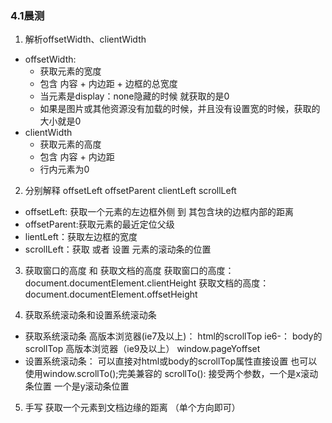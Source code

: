### 4.1晨测
1. 解析offsetWidth、clientWidth
  - offsetWidth: 
    - 获取元素的宽度
    - 包含 内容 + 内边距 + 边框的总宽度
    - 当元素是display：none隐藏的时候 就获取的是0
    - 如果是图片或其他资源没有加载的时候，并且没有设置宽的时候，获取的大小就是0
  - clientWidth
    - 获取元素的高度
    - 包含 内容 + 内边距 
    - 行内元素为0

2. 分别解释 offsetLeft offsetParent  clientLeft scrollLeft 
  - offsetLeft: 获取一个元素的左边框外侧 到 其包含块的边框内部的距离
  - offsetParent:获取元素的最近定位父级
  - lientLeft：获取左边框的宽度
  - scrollLeft：获取 或者 设置 元素的滚动条的位置

3. 获取窗口的高度 和 获取文档的高度
  获取窗口的高度：document.documentElement.clientHeight
  获取文档的高度：document.documentElement.offsetHeight

4. 获取系统滚动条和设置系统滚动条
  - 获取系统滚动条
    高版本浏览器(ie7及以上)：
        html的scrollTop
    ie6-：
        body的scrollTop
    高版本浏览器（ie9及以上）
        window.pageYoffset
  - 设置系统滚动条：
    可以直接对html或body的scrollTop属性直接设置
    也可以使用window.scrollTo();完美兼容的
        scrollTo():
            接受两个参数，一个是x滚动条位置 一个是y滚动条位置

5. 手写  获取一个元素到文档边缘的距离 （单个方向即可）